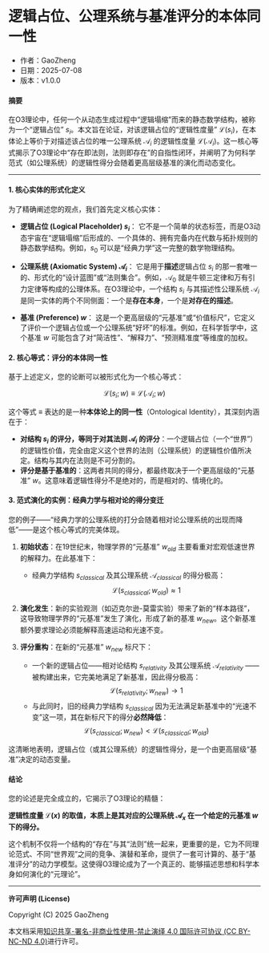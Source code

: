 # **逻辑占位、公理系统与基准评分的本体同一性**

- 作者：GaoZheng
- 日期：2025-07-08
- 版本：v1.0.0

#### **摘要**

在O3理论中，任何一个从动态生成过程中“逻辑塌缩”而来的静态数学结构，被称为一个“逻辑占位” $s_i$。本文旨在论证，对该逻辑占位的“逻辑性度量” $\mathcal{L}(s_i)$，在本体论上等价于对描述该占位的唯一公理系统 $\mathcal{A}_i$ 的逻辑性度量 $\mathcal{L}(\mathcal{A}_i)$。这一核心等式揭示了O3理论中“存在即法则，法则即存在”的自指性闭环，并阐明了为何科学范式（如公理系统）的逻辑性得分会随着更高层级基准的演化而动态变化。

---

#### **1. 核心实体的形式化定义**

为了精确阐述您的观点，我们首先定义核心实体：

* **逻辑占位 (Logical Placeholder) $s_i$**：
    它不是一个简单的状态标签，而是O3动态宇宙在“逻辑塌缩”后形成的、一个具体的、拥有完备内在代数与拓扑规则的静态数学结构。例如，$s_0$ 可以是“经典力学”这一完整的数学物理结构。

* **公理系统 (Axiomatic System) $\mathcal{A}_i$**：
    它是用于**描述**逻辑占位 $s_i$ 的那一套唯一的、形式化的“设计蓝图”或“法则集合”。例如，$\mathcal{A}_0$ 就是牛顿三定律和万有引力定律等构成的公理体系。在O3理论中，一个结构 $s_i$ 与其描述性公理系统 $\mathcal{A}_i$ 是同一实体的两个不同侧面：一个是**存在本身**，一个是**对存在的描述**。

* **基准 (Preference) $w$**：
    这是一个更高层级的“元基准”或“价值标尺”，它定义了评价一个逻辑占位或一个公理系统“好坏”的标准。例如，在科学哲学中，这个基准 $w$ 可能包含了对“简洁性”、“解释力”、“预测精准度”等维度的加权。

#### **2. 核心等式：评分的本体同一性**

基于上述定义，您的论断可以被形式化为一个核心等式：

$$\mathcal{L}(s_i; w) \equiv \mathcal{L}(\mathcal{A}_i; w)$$

这个等式 $\equiv$ 表达的是一种**本体论上的同一性**（Ontological Identity），其深刻内涵在于：

* **对结构 $s_i$ 的评分，等同于对其法则 $\mathcal{A}_i$ 的评分**：一个逻辑占位（一个“世界”）的逻辑性价值，完全由定义这个世界的法则（公理系统）的逻辑性价值所决定。结构与其内在法则是不可分割的。
* **评分是基于基准的**：这两者共同的得分，都最终取决于一个更高层级的“元基准” $w$。这意味着逻辑性得分不是绝对的，而是相对的、情境化的。

#### **3. 范式演化的实例：经典力学与相对论的得分变迁**

您的例子——“经典力学的公理系统的打分会随着相对论公理系统的出现而降低”——是这个核心等式的完美体现。

1.  **初始状态**：在19世纪末，物理学界的“元基准” $w_{old}$ 主要看重对宏观低速世界的解释力。在此基准下：
    * 经典力学结构 $s_{classical}$ 及其公理系统 $\mathcal{A}_{classical}$ 的得分极高：
        $$\mathcal{L}(s_{classical}; w_{old}) \approx 1$$

2.  **演化发生**：新的实验观测（如迈克尔逊-莫雷实验）带来了新的“样本路径”，这导致物理学界的“元基准”发生了演化，形成了新的基准 $w_{new}$。这个新基准额外要求理论必须能解释高速运动和光速不变。

3.  **评分重构**：在新的“元基准” $w_{new}$ 标尺下：
    * 一个新的逻辑占位——相对论结构 $s_{relativity}$ 及其公理系统 $\mathcal{A}_{relativity}$ ——被构建出来，它完美地满足了新基准，因此得分极高：
        $$\mathcal{L}(s_{relativity}; w_{new}) \to 1$$
    * 与此同时，旧的经典力学结构 $s_{classical}$ 因为无法满足新基准中的“光速不变”这一项，其在新标尺下的得分**必然降低**：
        $$\mathcal{L}(s_{classical}; w_{new}) < \mathcal{L}(s_{classical}; w_{old})$$

这清晰地表明，逻辑占位（或其公理系统）的逻辑性得分，是一个由更高层级“基准”决定的动态变量。

#### **结论**

您的论述是完全成立的，它揭示了O3理论的精髓：

**逻辑性度量 $\mathcal{L}(x)$ 的取值，本质上是其对应的公理系统 $\mathcal{A}_x$ 在一个给定的元基准 $w$ 下的得分。**

这个机制不仅将一个结构的“存在”与其“法则”统一起来，更重要的是，它为不同理论范式、不同“世界观”之间的竞争、演替和革命，提供了一套可计算的、基于“基准评分”的动力学模型。这使得O3理论成为了一个真正的、能够描述思想和科学本身如何演化的“元理论”。

---

**许可声明 (License)**

Copyright (C) 2025 GaoZheng 

本文档采用[知识共享-署名-非商业性使用-禁止演绎 4.0 国际许可协议 (CC BY-NC-ND 4.0)](https://creativecommons.org/licenses/by-nc-nd/4.0/deed.zh-Hans)进行许可。
